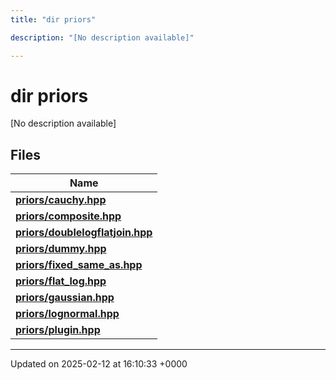 ```yaml
---
title: "dir priors"

description: "[No description available]"

---
```


# dir priors

[No description available]

## Files

| Name           |
| -------------- |
| **[priors/cauchy.hpp](/documentation/code/files/cauchy_8hpp/#file-priors-cauchy-hpp)**  |
| **[priors/composite.hpp](/documentation/code/files/composite_8hpp/#file-priors-composite-hpp)**  |
| **[priors/doublelogflatjoin.hpp](/documentation/code/files/doublelogflatjoin_8hpp/#file-priors-doublelogflatjoin-hpp)**  |
| **[priors/dummy.hpp](/documentation/code/files/dummy_8hpp/#file-priors-dummy-hpp)**  |
| **[priors/fixed_same_as.hpp](/documentation/code/files/fixed__same__as_8hpp/#file-priors-fixed-same-as-hpp)**  |
| **[priors/flat_log.hpp](/documentation/code/files/flat__log_8hpp/#file-priors-flat-log-hpp)**  |
| **[priors/gaussian.hpp](/documentation/code/files/gaussian_8hpp/#file-priors-gaussian-hpp)**  |
| **[priors/lognormal.hpp](/documentation/code/files/lognormal_8hpp/#file-priors-lognormal-hpp)**  |
| **[priors/plugin.hpp](/documentation/code/files/plugin_8hpp/#file-priors-plugin-hpp)**  |






-------------------------------

Updated on 2025-02-12 at 16:10:33 +0000
